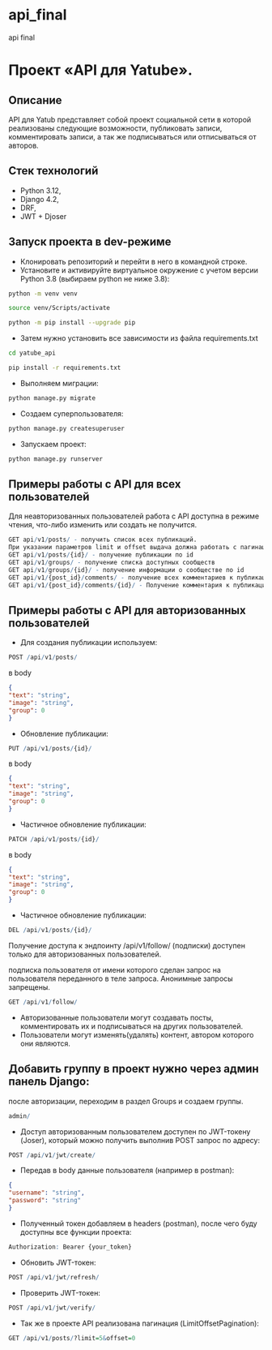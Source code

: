 # api_final
api final
# Проект «API для Yatube».

## Описание

API для Yatub представляет собой проект социальной сети в которой реализованы следующие возможности, 
публиковать записи, комментировать записи, а так же подписываться или отписываться от авторов.

## Стек технологий

* Python 3.12,
* Django 4.2,
* DRF,
* JWT + Djoser

## Запуск проекта в dev-режиме

- Клонировать репозиторий и перейти в него в командной строке.
- Установите и активируйте виртуальное окружение c учетом версии Python 3.8 (выбираем python не ниже 3.8):

```bash
python -m venv venv
```

```bash
source venv/Scripts/activate
```

```bash
python -m pip install --upgrade pip
```

- Затем нужно установить все зависимости из файла requirements.txt

```bash
cd yatube_api
```

```bash
pip install -r requirements.txt
```

- Выполняем миграции:

```bash
python manage.py migrate
```

- Создаем суперпользователя:

```bash
python manage.py createsuperuser
```

- Запускаем проект:

```bash
python manage.py runserver
```

## Примеры работы с API для всех пользователей

Для неавторизованных пользователей работа с API доступна в режиме чтения, что-либо изменить или создать не получится.

```r
GET api/v1/posts/ - получить список всех публикаций.
При указании параметров limit и offset выдача должна работать с пагинацией
GET api/v1/posts/{id}/ - получение публикации по id
GET api/v1/groups/ - получение списка доступных сообществ
GET api/v1/groups/{id}/ - получение информации о сообществе по id
GET api/v1/{post_id}/comments/ - получение всех комментариев к публикации
GET api/v1/{post_id}/comments/{id}/ - Получение комментария к публикации по id
```

## Примеры работы с API для авторизованных пользователей

- Для создания публикации используем:

```r
POST /api/v1/posts/
```

в body

```json
{
"text": "string",
"image": "string",
"group": 0
}
```

- Обновление публикации:

```r
PUT /api/v1/posts/{id}/
```

в body

```json
{
"text": "string",
"image": "string",
"group": 0
}
```

- Частичное обновление публикации:

```r
PATCH /api/v1/posts/{id}/
```

в body

```json
{
"text": "string",
"image": "string",
"group": 0
}
```

- Частичное обновление публикации:

```r
DEL /api/v1/posts/{id}/
```

Получение доступа к эндпоинту /api/v1/follow/ (подписки) доступен только для авторизованных пользователей.

подписка пользователя от имени которого сделан запрос на пользователя переданного в теле запроса. Анонимные запросы запрещены.

```r
GET /api/v1/follow/
```

- Авторизованные пользователи могут создавать посты, комментировать их и подписываться на других пользователей.
- Пользователи могут изменять(удалять) контент, автором которого они являются.

## Добавить группу в проект нужно через админ панель Django:

после авторизации, переходим в раздел Groups и создаем группы.

```r
admin/
```

- Доступ авторизованным пользователем доступен по JWT-токену (Joser), который можно получить выполнив POST запрос по адресу:

```r
POST /api/v1/jwt/create/
```

- Передав в body данные пользователя (например в postman):

```json
{
"username": "string",
"password": "string"
}
```

- Полученный токен добавляем в headers (postman), после чего буду доступны все функции проекта:

```r
Authorization: Bearer {your_token}
```

- Обновить JWT-токен:

```r
POST /api/v1/jwt/refresh/
```

- Проверить JWT-токен:

```r
POST /api/v1/jwt/verify/
```

- Так же в проекте API реализована пагинация (LimitOffsetPagination):

```r
GET /api/v1/posts/?limit=5&offset=0
```